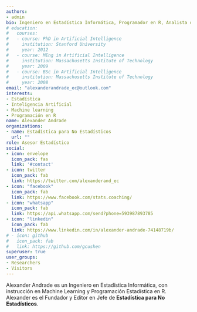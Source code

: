 ```yaml
---
authors:
- admin
bio: Ingeniero en Estadística Informática, Programador en R, Analista de datos mediante técnicas de Machine Learning.
# education:
#   courses:
#   - course: PhD in Artificial Intelligence
#     institution: Stanford University
#     year: 2012
#   - course: MEng in Artificial Intelligence
#     institution: Massachusetts Institute of Technology
#     year: 2009
#   - course: BSc in Artificial Intelligence
#     institution: Massachusetts Institute of Technology
#     year: 2008
email: "alexanderandrade_ec@outlook.com"
interests:
- Estadística
- Inteligencia Artificial
- Machine learning
- Programación en R
name: Alexander Andrade
organizations:
- name: Estadística para No Estadísticos
  url: ""
role: Asesor Estadístico
social:
- icon: envelope
  icon_pack: fas
  link: '#contact'
- icon: twitter
  icon_pack: fab
  link: https://twitter.com/alexanderand_ec
- icon: "facebook"
  icon_pack: fab
  link: https://www.facebook.com/stats.coaching/
- icon: "whatsapp"
  icon_pack: fab
  link: https://api.whatsapp.com/send?phone=593987893785
- icon: "linkedin"
  icon_pack: fab
  link: https://www.linkedin.com/in/alexander-andrade-74148719b/
# - icon: github
#   icon_pack: fab
#   link: https://github.com/gcushen
superuser: true
user_groups:
- Researchers
- Visitors
---
```


Alexander Andrade es un Ingeniero en Estadística Informática, con instrucción en Machine Learning y Programación Estadística en R. Alexander es el Fundador y Editor en Jefe de **Estadística para No Estadísticos**.


